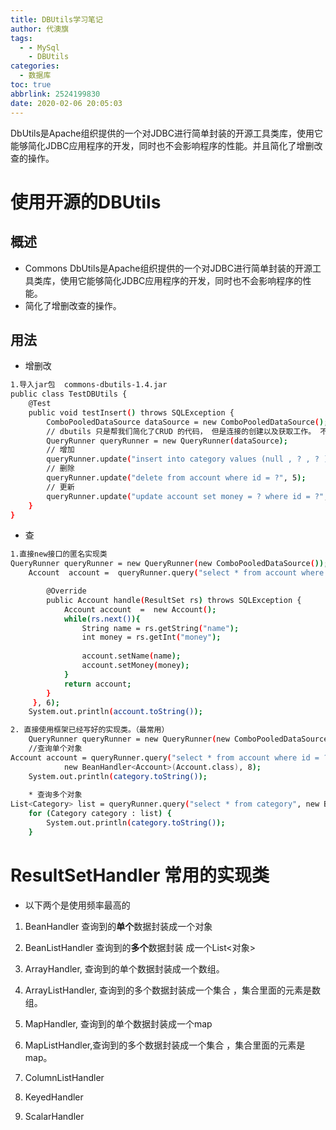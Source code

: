 ```yaml
---
title: DBUtils学习笔记
author: 代澳旗
tags:
  - - MySql
    - DBUtils
categories:
  - 数据库
toc: true
abbrlink: 2524199830
date: 2020-02-06 20:05:03
---
```


DbUtils是Apache组织提供的一个对JDBC进行简单封装的开源工具类库，使用它能够简化JDBC应用程序的开发，同时也不会影响程序的性能。并且简化了增删改查的操作。
<!--more-->
# 使用开源的DBUtils
## 概述
- Commons DbUtils是Apache组织提供的一个对JDBC进行简单封装的开源工具类库，使用它能够简化JDBC应用程序的开发，同时也不会影响程序的性能。
- 简化了增删改查的操作。


## 用法
- 增删改


```bash
1.导入jar包  commons-dbutils-1.4.jar
public class TestDBUtils {
	@Test
	public void testInsert() throws SQLException {
		ComboPooledDataSource dataSource = new ComboPooledDataSource();
		// dbutils 只是帮我们简化了CRUD 的代码， 但是连接的创建以及获取工作。 不在他的考虑范围
		QueryRunner queryRunner = new QueryRunner(dataSource);
		// 增加
		queryRunner.update("insert into category values (null , ? , ? )", "a", 1000);
		// 删除
		queryRunner.update("delete from account where id = ?", 5);
		// 更新
		queryRunner.update("update account set money = ? where id = ?", 10000000, 6);
	}
}
```
- 查


```bash
1.直接new接口的匿名实现类
QueryRunner queryRunner = new QueryRunner(new ComboPooledDataSource());
	Account  account =  queryRunner.query("select * from account where id = ?", new ResultSetHandler<Account>(){

		@Override
		public Account handle(ResultSet rs) throws SQLException {
			Account account  =  new Account();
			while(rs.next()){
				String name = rs.getString("name");
				int money = rs.getInt("money");
					
				account.setName(name);
				account.setMoney(money);
			}
			return account;
		} 
	 }, 6);
	System.out.println(account.toString());

2. 直接使用框架已经写好的实现类。（最常用）
	QueryRunner queryRunner = new QueryRunner(new ComboPooledDataSource());
	//查询单个对象
Account account = queryRunner.query("select * from account where id = ?", 
			new BeanHandler<Account>(Account.class), 8);
	System.out.println(category.toString());
	
	* 查询多个对象
List<Category> list = queryRunner.query("select * from category", new BeanListHandler<Category>(Category.class));
	for (Category category : list) {
		System.out.println(category.toString());
	}
```
# ResultSetHandler 常用的实现类
- 以下两个是使用频率最高的

1. BeanHandler          查询到的**单个**数据封装成一个对象
2. BeanListHandler    查询到的**多个**数据封装 成一个List<对象>

3. ArrayHandler,  查询到的单个数据封装成一个数组。
4. ArrayListHandler,  查询到的多个数据封装成一个集合 ，集合里面的元素是数组。 
	
5. 	MapHandler,  查询到的单个数据封装成一个map
6. MapListHandler,查询到的多个数据封装成一个集合 ，集合里面的元素是map。 

7. ColumnListHandler
8. KeyedHandler
9. ScalarHandler
